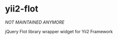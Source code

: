 yii2-flot
=========
*NOT MAINTAINED ANYMORE*

jQuery Flot library wrapper widget for Yii2 Framework
